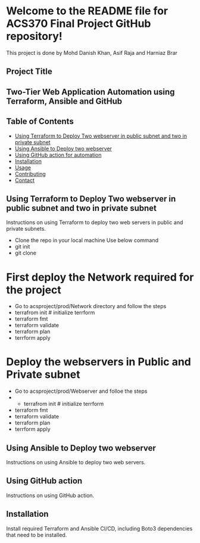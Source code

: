 # Welcome to the README file for ACS370 Final Project GitHub repository!

This project is done by Mohd Danish Khan, Asif Raja and Harniaz Brar

## Project Title
## Two-Tier Web Application Automation using Terraform, Ansible and GitHub

## Table of Contents
- [Using Terraform to Deploy Two webserver in public subnet and two in private subnet](#using-terraform-to-deploy-two-webserver-in-public-subnet-and-two-in-private-subnet)
- [Using Ansible to Deploy two webserver](#using-ansible-to-deploy-two-webserver)
- [Using GitHub action for automation](#using-github-action-for-automation)
- [Installation](#installation)
- [Usage](#usage)
- [Contributing](#contributing)
- [Contact](#contact)

## Using Terraform to Deploy Two webserver in public subnet and two in private subnet

Instructions on using Terraform to deploy two web servers in public and private subnets.

- Clone the repo in your local machine 
 Use below command 
- git init 
- git clone 
 
 # First deploy the Network required for the project
 
- Go to acsproject/prod/Network directory and follow the steps 
- terrafrom init # initialize terrform
- terraform fmt
- terraform validate
- terraform plan 
- terrform apply 
 
# Deploy the webservers in Public and Private subnet 

- Go to acsproject/prod/Webserver and folloe the steps
- - terrafrom init # initialize terrform
- terraform fmt
- terraform validate
- terraform plan 
- terrform apply 


## Using Ansible to Deploy two webserver

Instructions on using Ansible to deploy two web servers.

## Using GitHub action

Instructions on using GitHub action.

## Installation

Install required Terraform and Ansible CI/CD, including Boto3 dependencies that need to be installed.

